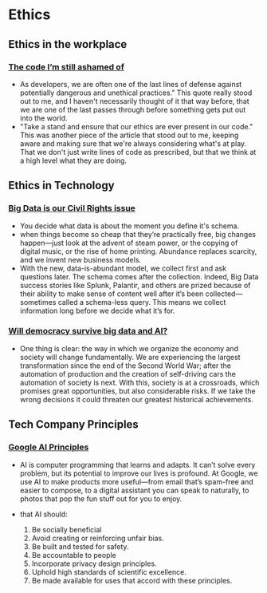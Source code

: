 # Ethics


## Ethics in the workplace
### [The code I’m still ashamed of](https://medium.freecodecamp.org/the-code-im-still-ashamed-of-e4c021dff55e)
  - As developers, we are often one of the last lines of defense against potentially dangerous and unethical practices." This quote really stood out to me, and I haven't necessarily thought of it that way before, that we are one of the last passes through before something gets put out into the world.
  - "Take a stand and ensure that our ethics are ever present in our code." This was another piece of the article that stood out to me, keeping aware and making sure that we're always considering what's at play. That we don't just write lines of code as prescribed, but that we think at a high level what they are doing.


## Ethics in Technology
### [Big Data is our Civil Rights issue](http://solveforinteresting.com/big-data-is-our-generations-civil-rights-issue-and-we-dont-know-it/)
  - You decide what data is about the moment you define it's schema.
  - when things become so cheap that they’re practically free, big changes happen—just look at the advent of steam power, or the copying of digital music, or the rise of home printing. Abundance replaces scarcity, and we invent new business models.
  - With the new, data-is-abundant model, we collect first and ask questions later. The schema comes after the collection. Indeed, Big Data success stories like Splunk, Palantir, and others are prized because of their ability to make sense of content well after it’s been collected—sometimes called a schema-less query. This means we collect information long before we decide what it’s for.

### [Will democracy survive big data and AI?](https://www.scientificamerican.com/article/will-democracy-survive-big-data-and-artificial-intelligence/)
  - One thing is clear: the way in which we organize the economy and society will change fundamentally. We are experiencing the largest transformation since the end of the Second World War; after the automation of production and the creation of self-driving cars the automation of society is next. With this, society is at a crossroads, which promises great opportunities, but also considerable risks. If we take the wrong decisions it could threaten our greatest historical achievements.


## Tech Company Principles
### [Google AI Principles](https://www.blog.google/technology/ai/ai-principles/)
  -  AI is computer programming that learns and adapts. It can’t solve every problem, but its potential to improve our lives is profound. At Google, we use AI to make products more useful—from email that’s spam-free and easier to compose, to a digital assistant you can speak to naturally, to photos that pop the fun stuff out for you to enjoy.
  -  that AI should:

       1. Be socially beneficial
       2. Avoid creating or reinforcing unfair bias. 
       3. Be built and tested for safety.
       4. Be accountable to people
       5. Incorporate privacy design principles.
       6. Uphold high standards of scientific excellence.
       7. Be made available for uses that accord with these principles. 

